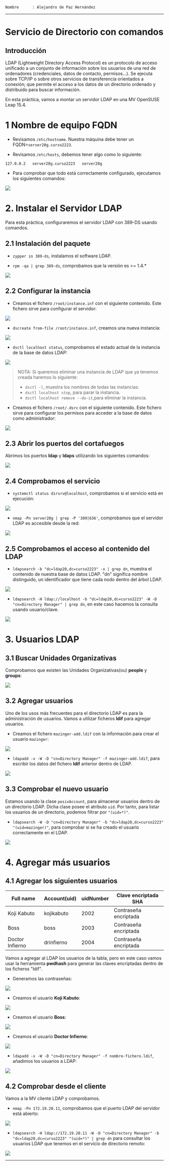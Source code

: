```
Nombre      : Alejandro de Paz Hernández
```

---

# Servicio de Directorio con comandos

## Introducción

LDAP (Lightweight Directory Access Protocol) es un protocolo de acceso unificado a un conjunto de información sobre los usuarios de una red de ordenadores (credenciales, datos de contacto, permisos...). Se ejecuta sobre TCP/IP o sobre otros servicios de transferencia orientados a conexión; que permite el acceso a los datos de un directorio ordenado y distribuido para buscar información.

En esta práctica, vamos a montar un servidor LDAP en una MV OpenSUSE Leap 15.4.


# 1 Nombre de equipo FQDN

* Revisamos `/etc/hostname`. Nuestra máquina debe tener un FQDN=`server20g.curso2223`.

* Revisamos `/etc/hosts`, debemos tener algo como lo siguiente:

```
127.0.0.2   server20g.curso2223   server20g
```

* Para comprobar que todo está correctamente configurado, ejecutamos los siguientes comandos:

![](img/1.png)

# 2. Instalar el Servidor LDAP

Para esta práctica, configuraremos el servidor LDAP con 389-DS usando comandos.

## 2.1 Instalación del paquete

* `zypper in 389-ds`, instalamos el software LDAP.

* `rpm -qa | grep 389-ds`, comprobamos que la versión es >= 1.4.*

![](img/4.png)

## 2.2 Configurar la instancia

* Creamos el fichero `/root/instance.inf` con el siguiente contenido. Este fichero sirve para configurar el servidor:

![](img/5.png)

* `dscreate from-file /root/instance.inf`, creamos una nueva instancia:

![](img/6.png)

* `dsctl localhost status`, comprobamos el estado actual de la instancia de la base de datos LDAP:

![](img/7.png)

> NOTA: Si queremos eliminar una instancia de LDAP que ya tenemos creada haremos lo siguiente:
> * `dsctl -l`, muestra los nombres de todas las instancias.
> * `dsctl localhost stop`, para parar la instancia.
> * `dsctl localhost remove --do-it`,para eliminar la instancia.

* Creamos el fichero `/root/.dsrc` con el siguiente contenido. Este fichero sirve para configurar los permisos para acceder a la base de datos como administrador:

![](img/8.png)

## 2.3 Abrir los puertos del cortafuegos

Abrimos los puertos **ldap** y **ldaps** utilizando los siguientes comandos:

![](img/9.png)

## 2.4 Comprobamos el servicio

* `systemctl status dirsrv@localhost`, comprobamos si el servicio está en ejecución:

![](img/10.png)

* `nmap -Pn server20g | grep -P '389|636'`, comprobamos que el servidor LDAP es accesible desde la red:

![](img/11.png)

## 2.5 Comprobamos el acceso al contenido del LDAP

* `ldapsearch -b "dc=ldap20,dc=curso2223" -x | grep dn`, muestra el contenido de nuestra base de datos LDAP. "dn" significa nombre distinguido, un identificador que tiene cada nodo dentro del árbol LDAP.

![](img/12.png)

* `ldapsearch -H ldap://localhost -b "dc=ldap20,dc=curso2223" -W -D "cn=Directory Manager" | grep dn`, en este caso hacemos la consulta usando usuario/clave.

![](img/13.png)

# 3. Usuarios LDAP

## 3.1 Buscar Unidades Organizativas

Comprobamos que existen las Unidades Organizativas(ou) **people** y **groups**:

![](img/14.png)

## 3.2 Agregar usuarios

Uno de los usos más frecuentes para el directorio LDAP es para la administración de usuarios. Vamos a utilizar ficheros **ldif** para agregar usuarios.

* Creamos el fichero `mazinger-add.ldif` con la información para crear el usuario `mazinger`:

![](img/15.png)

* `ldapadd -x -W -D "cn=Directory Manager" -f mazinger-add.ldif`, para escribir los datos del fichero **ldif** anterior dentro de LDAP.

![](img/16.png)

## 3.3 Comprobar el nuevo usuario

Estamos usando la clase `posixAccount`, para almacenar usuarios dentro de un directorio LDAP. Dicha clase posee el atributo `uid`. Por tanto, para listar los usuarios de un directorio, podemos filtrar por `"(uid=*)"`.

* `ldapsearch -W -D "cn=Directory Manager" -b "dc=ldap20,dc=curso2223" "(uid=mazinger)"`, para comprobar si se ha creado el usuario correctamente en el LDAP.

![](img/17.png)

# 4. Agregar más usuarios

## 4.1 Agregar los siguientes usuarios

| Full name       | Account(uid) | uidNumber | Clave encriptada SHA  |
| --------------- | ------------ | --------- | --------------------- |
| Koji Kabuto     | kojikabuto         | 2002      | Contraseña encriptada |
| Boss            | boss         | 2003      | Contraseña encriptada |
| Doctor Infierno | drinfierno   | 2004      | Contraseña encriptada |

Vamos a agregar al LDAP los usuarios de la tabla, pero en este caso vamos usar
la herramienta **pwdhash** para generar las claves encriptadas dentro de los ficheros "ldif".

* Generamos las contraseñas:

![](img/18.png)

* Creamos el usuario **Koji Kabuto**:

![](img/19.png)

* Creamos el usuario **Boss**:

![](img/20.png)

* Creamos el usuario **Doctor Infierno**:

![](img/21.png)

* `ldapadd -x -W -D "cn=Directory Manager" -f nombre-fichero.ldif`, añadimos los usuarios a LDAP:

![](img/22.png)

## 4.2 Comprobar desde el cliente

Vamos a la MV cliente LDAP y comprobamos.


* `nmap -Pn 172.19.20.11`, comprobamos que el puerto LDAP del servidor está abierto:

![](img/23.png)

* `ldapsearch -H ldap://172.19.20.11 -W -D "cn=Directory Manager" -b "dc=ldap20,dc=curso2223" "(uid=*)" | grep dn` para consultar los usuarios LDAP que tenemos en el servicio de directorio remoto:

![](img/24.png)


---
